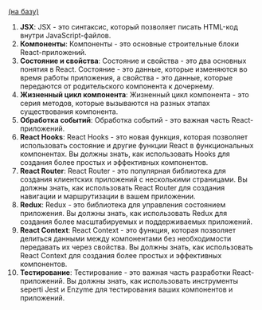 [(на базу)](база.md)
1. **JSX**: JSX - это синтаксис, который позволяет писать HTML-код внутри JavaScript-файлов. 
2. **Компоненты**: Компоненты - это основные строительные блоки React-приложений.
3. **Состояние и свойства**: Состояние и свойства - это два основных понятия в React. Состояние - это данные, которые изменяются во время работы приложения, а свойства - это данные, которые передаются от родительского компонента к дочернему.
4. **Жизненный цикл компонента**: Жизненный цикл компонента - это серия методов, которые вызываются на разных этапах существования компонента. 
5. **Обработка событий**: Обработка событий - это важная часть React-приложений. 
6. **React Hooks**: React Hooks - это новая функция, которая позволяет использовать состояние и другие функции React в функциональных компонентах. Вы должны знать, как использовать Hooks для создания более простых и эффективных компонентов.
7. **React Router**: React Router - это популярная библиотека для создания клиентских приложений с несколькими страницами. Вы должны знать, как использовать React Router для создания навигации и маршрутизации в вашем приложении.
8. **Redux**: Redux - это библиотека для управления состоянием приложения. Вы должны знать, как использовать Redux для создания более масштабируемых и поддерживаемых приложений.
9. **React Context**: React Context - это функция, которая позволяет делиться данными между компонентами без необходимости передавать их через свойства. Вы должны знать, как использовать React Context для создания более простых и эффективных компонентов.
10. **Тестирование**: Тестирование - это важная часть разработки React-приложений. Вы должны знать, как использовать инструменты seperti Jest и Enzyme для тестирования ваших компонентов и приложений.